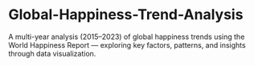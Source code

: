 # Global-Happiness-Trend-Analysis
A multi-year analysis (2015–2023) of global happiness trends using the World Happiness Report — exploring key factors, patterns, and insights through data visualization.
